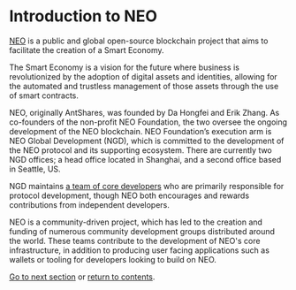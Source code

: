 # Introduction to NEO

[NEO](https://neo.org/) is a public and global open-source blockchain project that aims to facilitate the creation of a Smart Economy. 

The Smart Economy is a vision for the future where business is revolutionized by the adoption of digital assets and identities, allowing for the automated and trustless management of those assets through the use of smart contracts. 

NEO, originally AntShares, was founded by Da Hongfei and Erik Zhang. As co-founders of the non-profit NEO Foundation, the two oversee the ongoing development of the NEO blockchain. NEO Foundation’s execution arm is NEO Global Development (NGD), which is committed to the development of the NEO protocol and its supporting ecosystem. There are currently two NGD offices; a head office located in Shanghai, and a second office based in Seattle, US.

NGD maintains [a team of core developers](https://neo.org/team) who are primarily responsible for protocol development, though NEO both encourages and rewards contributions from independent developers.

NEO is a community-driven project, which has led to the creation and funding of numerous community development groups distributed around the world. These teams contribute to the development of NEO's core infrastructure, in addition to producing user facing applications such as wallets or tooling for developers looking to build on NEO.

[Go to next section](2-Cryptography_Blockchain_and_Smart_Contracts.md) or [return to contents](../index.md).

